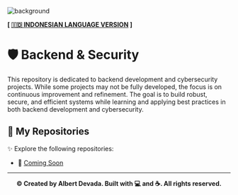 ![background](https://i.pinimg.com/originals/90/70/32/9070324cdfc07c68d60eed0c39e77573.gif)

**[ [🇮🇩 INDONESIAN LANGUAGE VERSION](https://translate.google.com/translate?hl=&sl=en&tl=id&u=https://github.com/albertdveada/Backend-Security/blob/main/README.md) ]**

# 🛡️ Backend & Security
This repository is dedicated to backend development and cybersecurity projects. While some projects may not be fully developed, the focus is on continuous improvement and refinement. The goal is to build robust, secure, and efficient systems while learning and applying best practices in both backend development and cybersecurity.

## 📁 My Repositories
✨ Explore the following repositories:

- 🔗 [Coming Soon](https://github.com/albertdveada)

---

<p align="center">
  <b>© Created by Albert Devada. Built with 💻 and ☕. All rights reserved.</b>
</p>
